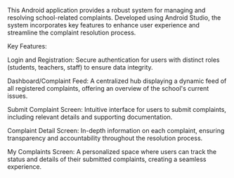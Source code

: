 This Android application provides a robust system for managing and resolving school-related complaints. Developed using Android Studio, the system incorporates key features to enhance user experience and streamline the complaint resolution process.

Key Features:

Login and Registration: Secure authentication for users with distinct roles (students, teachers, staff) to ensure data integrity.

Dashboard/Complaint Feed: A centralized hub displaying a dynamic feed of all registered complaints, offering an overview of the school's current issues.

Submit Complaint Screen: Intuitive interface for users to submit complaints, including relevant details and supporting documentation.

Complaint Detail Screen: In-depth information on each complaint, ensuring transparency and accountability throughout the resolution process.

My Complaints Screen: A personalized space where users can track the status and details of their submitted complaints, creating a seamless experience.
